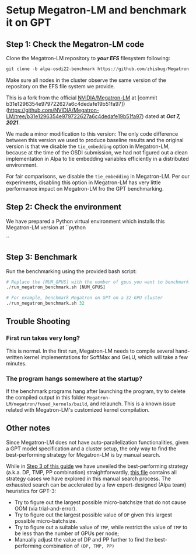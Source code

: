 # Setup Megatron-LM and benchmark it on GPT

## Step 1: Check the Megatron-LM code
Clone the Megatron-LM repository to ***your EFS*** filesystem following:
```python
git clone -b alpa-osdi22-benchmark https://github.com/zhisbug/Megatron-LM.git
```
Make sure all nodes in the cluster observe the same version of the repository on the EFS file system we provide.

This is a fork from the official [NVIDIA/Megatron-LM](https://github.com/NVIDIA/Megatron-LM) at 
[commit b31e1296354e979722627a6c4dedafe19b51fa97])(https://github.com/NVIDIA/Megatron-LM/tree/b31e1296354e979722627a6c4dedafe19b51fa97) dated at ***Oct 7, 2021***.

We made a minor modification to this version: The only code difference between this version we used to produce baseline results and the original version is that we disable the `tie_embedding` option
in Megatron-LM, because at the time of the OSDI submission, we had not figured out a clean implementation in Alpa to tie embedding variables efficiently 
in a distributed environment.

For fair comparisons, we disable the `tie_embedding` in Megatron-LM. Per our experiments, disabling this option in Megatron-LM has very little performance 
impact on Megatron-LM fro the GPT benchmarking.


## Step 2: Check the environment
We have prepared a Python virtual environment which installs this Megatron-LM version at
``python

``


## Step 3: Benchmark
Run the benchmarking using the provided bash script:
```python
# Replace the [NUM_GPUS] with the number of gpus you want to benchmark with, e.g., 1, 4, 8, 16, 32.
./run_megatron_benchmark.sh [NUM_GPUS]

# For example, benchmark Megatron on GPT on a 32-GPU cluster
./run_megatron_benchmark.sh 32
```

## Trouble Shooting
### First run takes very long?
This is normal. In the first run, Megatron-LM needs to compile several hand-written kernel implementations for SoftMax and GeLU, 
which will take a few minutes. 

### The program hangs somewhere at the startup?
If the benchmark programs hang after launching the program, try to delete the compiled output in this folder `Megatron-LM/megatron/fused_kernels/build`, 
and relaunch. This is a known issue related with Megatron-LM's customized kernel compilation.


## Other notes
Since Megatron-LM does not have auto-parallelization functionalities, given a GPT model specification and a cluster setup, the only way 
to find the best-performing strategy for Megatron-LM is by manual search.

While in [Step 3 of this guide](#step-2-benchmark) we have unveiled the best-performing strategy (a.k.a. DP, TMP, PP combination) straightforwardly, 
[this file](../../benchmark/alpa/) contains all strategy cases we have explored in this manual search process. The exhausted search can be acclerated 
by a few expert-designed (Alpa team) heuristics for GPT-3:
- Try to figure out the largest possible micro-batchsize that do not cause OOM (via trial-and-error).
- Try to figure out the largest possible value of `DP` given this largest possible micro-batchsize.
- Try to figure out a suitable value of `TMP`, while restrict the value of `TMP` to be less than the number of GPUs per node;
- Manually adjust the value of DP and PP further to find the best-performing combination of `(DP, TMP, PP)`






